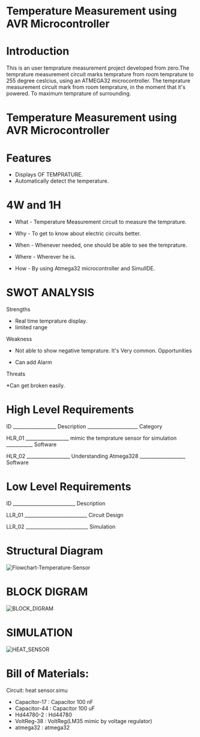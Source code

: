 # Temperature Measurement using AVR Microcontroller
# Introduction
This is an user temprature measurement project developed from zero.The temprature measurement circuit  marks temprature from room temprature to 255 degree ceslcius, using an ATMEGA32 microcontroller. The temprature measurement circuit mark  from room temprature, in the moment that it's powered. To maximum temprature of surrounding. 
# Temperature Measurement using AVR Microcontroller
# Features
* Displays OF TEMPRATURE.
* Automatically detect the temperature.
# 4W and 1H
* What - Temperature Measurement circuit to measure the temprature.

* Why - To get to know about electric circuits better.

* When - Whenever needed, one should be able to see the temprature.

* Where - Wherever he is.

* How - By using Atmega32 microcontroller and SimulIDE.

# SWOT ANALYSIS
Strengths

* Real time temprature display.
* limited range

Weakness

* Not able to show negative temprature.
It's Very common.
Opportunities

* Can add Alarm

Threats

*Can get broken easily.

# High Level Requirements
ID __________________ Description _____________________ Category

HLR_01 __________________ mimic the temprature sensor for simulation ___________ Software

HLR_02 __________________ Understanding Atmega328 ___________________ Software

# Low Level Requirements
ID __________________________ Description

LLR_01 __________________________ Circuit Design

LLR_02 __________________________ Simulation
# Structural Diagram
![Flowchart-Temperature-Sensor](https://user-images.githubusercontent.com/101049933/163708123-4b4d71f0-fad2-4c6b-a5a2-168bf14dc937.png)
# BLOCK DIGRAM
![BLOCK_DIGRAM](https://user-images.githubusercontent.com/101049933/163708441-31bd3f03-eec6-48b7-88da-dcef03b900ae.png)
# SIMULATION
![HEAT_SENSOR](https://user-images.githubusercontent.com/101049933/163708474-6a3ca0e7-c781-4735-bf1c-657149d4b40e.png)
# Bill of Materials:
Circuit: heat sensor.simu
 * Capacitor-17 : Capacitor 100 nF
 * Capacitor-44 : Capacitor 100 uF
 * Hd44780-2 : Hd44780   
 * VoltReg-38 : VoltReg(LM35 mimic by voltage regulator)  
 * atmega32 : atmega32   
